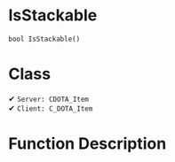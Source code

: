# IsStackable
```
bool IsStackable()
```
# Class
✔ `Server: CDOTA_Item`  
✔ `Client: C_DOTA_Item`  

# Function Description

